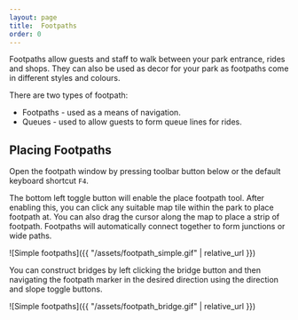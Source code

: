 ```yaml
---
layout: page
title:  Footpaths
order: 0
---
```


Footpaths allow guests and staff to walk between your park entrance, rides and shops. They can also be used as decor for your park as footpaths come in different styles and colours.

There are two types of footpath:

* Footpaths - used as a means of navigation.
* Queues - used to allow guests to form queue lines for rides.

## Placing Footpaths

Open the footpath window by pressing toolbar button below or the default keyboard shortcut ``F4``.

The bottom left toggle button will enable the place footpath tool. After enabling this, you can click any suitable map tile within the park to place footpath at. You can also drag the cursor along the map to place a strip of footpath. Footpaths will automatically connect together to form junctions or wide paths.

![Simple footpaths]({{ "/assets/footpath_simple.gif" | relative_url }})

You can construct bridges by left clicking the bridge button and then navigating the footpath marker in the desired direction using the direction and slope toggle buttons.

![Simple footpaths]({{ "/assets/footpath_bridge.gif" | relative_url }})
